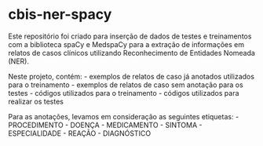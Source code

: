 # cbis-ner-spacy
Este repositório foi criado para inserção de dados de testes e treinamentos com a biblioteca spaCy e MedspaCy para a extração de informações em relatos de casos clínicos utilizando Reconhecimento de Entidades Nomeada (NER). 

Neste projeto, contém: 
    -   exemplos de relatos de caso já anotados utilizados para o treinamento
    -   exemplos de relatos de caso sem anotação para os testes
    -   códigos utilizados para o treinamento
    -   códigos utilizados para realizar os testes  

Para as anotações, levamos em consideração as seguintes etiquetas: 
    - PROCEDIMENTO
    - DOENÇA
    - MEDICAMENTO
    - SINTOMA
    - ESPECIALIDADE
    - REAÇÃO
    - DIAGNÓSTICO


